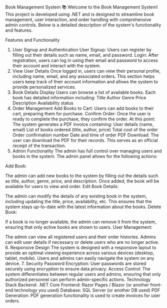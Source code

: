 Book Management System 📚
Welcome to the Book Management System! This project is developed using .NET and is designed to streamline book management, user interaction, and order handling with comprehensive admin controls. Below is a detailed description of the system's functionality and features.

Features and Functionality
1. User Signup and Authentication
User Signup: Users can register by filling out their details such as name, email, and password.
Login: After registration, users can log in using their email and password to access their account and interact with the system.
2. View User Details
Once logged in, users can view their personal profile, including name, email, and any associated orders.
This section helps users keep track of their account information and allows the system to provide personalized services.
3. Book Details Display
Users can browse a list of available books.
Each book has detailed information including:
Title
Author
Genre
Price
Description
Availability status
4. Order Management
Add Books to Cart: Users can add books to their cart, preparing them for purchase.
Confirm Order: Once the user is ready to complete the purchase, they confirm the order. At this point:
The system generates a PDF invoice containing:
User details (name, email)
List of books ordered (title, author, price)
Total cost of the order
Order confirmation number
Date and time of order
PDF Download: The user can download the PDF for their records. This serves as an official receipt of the transaction.
5. Admin Functionality
The admin has full control over managing users and books in the system. The admin panel allows for the following actions:

Add Book:

The admin can add new books to the system by filling out the details such as title, author, genre, price, and description.
Once added, the book will be available for users to view and order.
Edit Book Details:

The admin can modify the details of any existing book in the system, including updating the title, price, availability, etc.
This ensures that the system stays up-to-date with the latest information about the books.
Delete Book:

If a book is no longer available, the admin can remove it from the system, ensuring that only active books are shown to users.
User Management:

The admin can view all registered users and their order histories.
Admins can edit user details if necessary or delete users who are no longer active.
6. Responsive Design
The system is designed with a responsive layout to provide an optimal viewing experience across various devices (desktop, tablet, mobile).
Users and admins can easily navigate the system on any device.
7. Security
Password Encryption: User passwords are stored securely using encryption to ensure data privacy.
Access Control: The system differentiates between regular users and admins, ensuring that only authorized personnel can perform admin-specific actions.
Technology Stack
Backend: .NET Core
Frontend: Razor Pages / Blazor (or another front-end technology you used)
Database: SQL Server (or another DB used)
PDF Generation: PDF generation functionality is used to create invoices for user orders.
